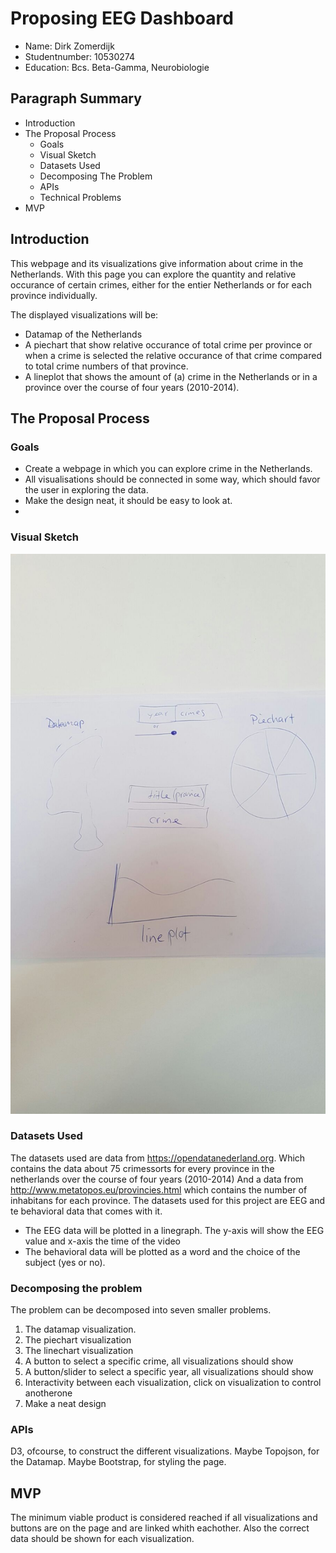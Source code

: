 # Proposing EEG Dashboard
- Name:			Dirk Zomerdijk
- Studentnumber: 	10530274
- Education: 		Bcs. Beta-Gamma, Neurobiologie

## Paragraph Summary
- Introduction
- The Proposal Process
	* Goals	
	* Visual Sketch
	* Datasets Used
	* Decomposing The Problem
	* APIs
	* Technical Problems
- MVP


## Introduction
This webpage and its visualizations give information about crime in the Netherlands. With this page you can explore the quantity and relative occurance of certain crimes, either for the entier Netherlands or for each province individually.

The displayed visualizations will be:
- Datamap of the Netherlands
- A piechart that show relative occurance of total crime per province or when a crime is selected the relative occurance of that crime compared to total crime numbers of that province. 
- A lineplot that shows the amount of (a) crime in the Netherlands or in a province over the course of four years (2010-2014).

## The Proposal Process

### Goals
* Create a webpage in which you can explore crime in the Netherlands.
* All visualisations should be connected in some way, which should favor the user in exploring the data.
* Make the design neat, it should be easy to look at.
* 


### Visual Sketch
![](doc/sketch.jpeg)

### Datasets Used
The datasets used are data from https://opendatanederland.org. Which contains the data about 75 crimessorts for every province in the netherlands over the course of four years (2010-2014)
And a data from http://www.metatopos.eu/provincies.html which contains the number of inhabitans for each province.
The datasets used for this project are EEG and te behavioral data that comes with it.
- The EEG data will be plotted in a linegraph. The y-axis will show the EEG value and x-axis the time of the video
- The behavioral data will be plotted as a word and the choice of the subject (yes or no). 


### Decomposing the problem
The problem can be decomposed into seven smaller problems.
<ol>
<li>The datamap visualization.</li>
<li>The piechart visualization</li> 
<li>The linechart visualization</li>
<li>A button to select a specific crime, all visualizations should show</li>
<li>A button/slider to select a specific year, all visualizations should show</li> 
<li>Interactivity between each visualization, click on visualization to control anotherone</li>
<li>Make a neat design</li>
</ol>

### APIs
D3, ofcourse, to construct the different visualizations.
Maybe Topojson, for the Datamap.
Maybe Bootstrap, for styling the page.


## MVP
The minimum viable product is considered reached if all visualizations and buttons are on the page and are linked whith eachother. Also the correct data should be shown for each visualization.


